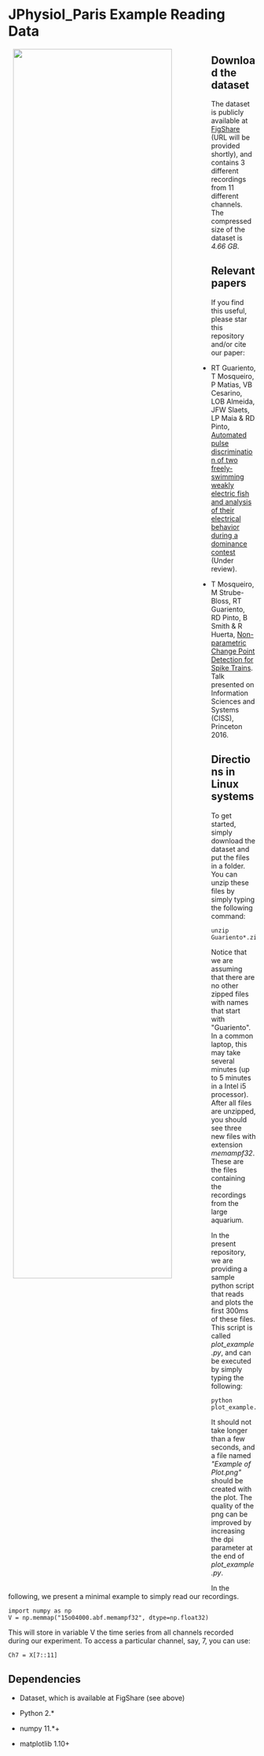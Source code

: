 JPhysiol_Paris Example Reading Data
====



<img src="" style="width: 80%; float: left; margin: 0 0 10px 10px;" />



Download the dataset
---

The dataset is publicly available at [FigShare]() (URL will be
provided shortly), and contains 3 different recordings from 11
different channels. The compressed size of the dataset is _4.66 GB_.


Relevant papers
---

If you find this useful, please star this repository and/or cite our paper:

* RT Guariento, T Mosqueiro, P Matias, VB Cesarino, LOB Almeida, JFW
  Slaets, LP Maia & RD Pinto, [Automated pulse discrimination of two
  freely-swimming weakly electric fish and analysis of their
  electrical behavior during a dominance
  contest](https://www.researchgate.net/publication/304787186_Automated_pulse_discrimination_of_two_freely-swimming_weakly_electric_fish_and_analysis_of_their_electrical_behavior_during_a_dominance_contest)
  (Under review).

* T Mosqueiro, M Strube-Bloss, RT Guariento, RD Pinto, B Smith & R
  Huerta, [Non-parametric Change Point Detection for Spike
  Trains](https://www.researchgate.net/publication/292982370_Non-parametric_Change_Point_Detection_for_Spike_Trains?ev=prf_pub). Talk
  presented on Information Sciences and Systems (CISS), Princeton
  2016.


Directions in Linux systems
---

To get started, simply download the dataset and put the files in a
folder. You can unzip these files by simply typing the following
command:
```
unzip Guariento*.zip
```
Notice that we are assuming that there are no other zipped files with
names that start with "Guariento". In a common laptop, this may take
several minutes (up to 5 minutes in a Intel i5 processor). After all
files are unzipped, you should see three new files with extension
_memampf32_. These are the files containing the recordings from the
large aquarium.

In the present repository, we are providing a sample python script
that reads and plots the first 300ms of these files. This script is
called _plot_example.py_, and can be executed by simply typing the
following:
```
python plot_example.py
```
It should not take longer than a few seconds, and a file named
_"Example of Plot.png"_ should be created with the plot. The quality
of the png can be improved by increasing the dpi parameter at the end
of _plot_example.py_.

In the following, we present a minimal example to simply read our
recordings.
```
import numpy as np
V = np.memmap("15o04000.abf.memampf32", dtype=np.float32)
```
This will store in variable V the time series from all channels
recorded during our experiment. To access a particular channel, say,
7, you can use:
```
Ch7 = X[7::11]
```



Dependencies
---

* Dataset, which is available at FigShare (see above)

* Python 2.*

* numpy 11.*+

* matplotlib 1.10+
